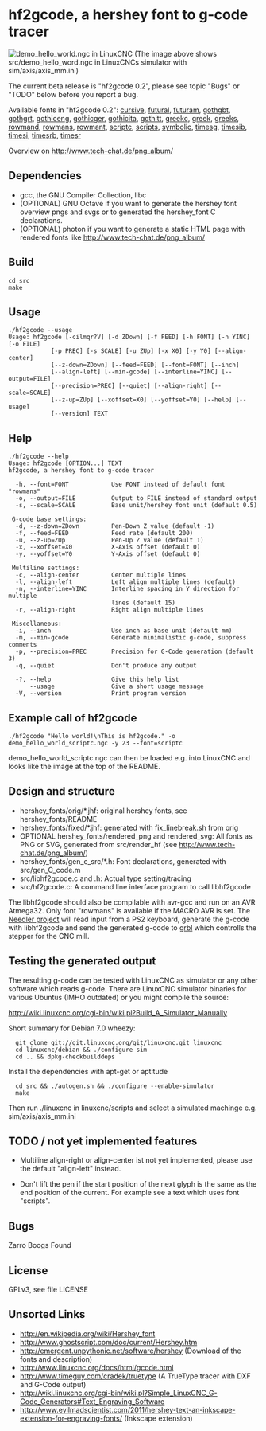 hf2gcode, a hershey font to g-code tracer
=========================================
![demo_hello_world.ngc in LinuxCNC](http://tech-chat.de/images/demo_hello_world.png)
(The image above shows src/demo_hello_word.ngc in LinuxCNCs simulator with sim/axis/axis_mm.ini)

The current beta release is "hf2gcode 0.2",
please see topic "Bugs" or "TODO" below before you report a bug.

Available fonts in "hf2gcode 0.2":
[cursive](http://www.tech-chat.de/hf/cursive.svg),
[futural](http://www.tech-chat.de/hf/futural.svg),
[futuram](http://www.tech-chat.de/hf/futuram.svg),
[gothgbt](http://www.tech-chat.de/hf/gothgbt.svg),
[gothgrt](http://www.tech-chat.de/hf/gothgrt.svg),
[gothiceng](http://www.tech-chat.de/hf/gothiceng.svg),
[gothicger](http://www.tech-chat.de/hf/gothicger.svg),
[gothicita](http://www.tech-chat.de/hf/gothicita.svg),
[gothitt](http://www.tech-chat.de/hf/gothitt.svg),
[greekc](http://www.tech-chat.de/hf/greekc.svg),
[greek](http://www.tech-chat.de/hf/greek.svg),
[greeks](http://www.tech-chat.de/hf/greeks.svg),
[rowmand](http://www.tech-chat.de/hf/rowmand.svg),
[rowmans](http://www.tech-chat.de/hf/rowmans.svg),
[rowmant](http://www.tech-chat.de/hf/rowmant.svg),
[scriptc](http://www.tech-chat.de/hf/scriptc.svg),
[scripts](http://www.tech-chat.de/hf/scripts.svg),
[symbolic](http://www.tech-chat.de/hf/symbolic.svg),
[timesg](http://www.tech-chat.de/hf/timesg.svg),
[timesib](http://www.tech-chat.de/hf/timesib.svg),
[timesi](http://www.tech-chat.de/hf/timesi.svg),
[timesrb](http://www.tech-chat.de/hf/timesrb.svg),
[timesr](http://www.tech-chat.de/hf/timesr.svg)

Overview on http://www.tech-chat.de/png_album/

Dependencies
------------
*  gcc, the GNU Compiler Collection, libc
*  (OPTIONAL) GNU Octave if you want to generate the hershey font overview pngs and svgs or to generated the hershey_font C declarations.
*  (OPTIONAL) photon if you want to generate a static HTML page with rendered fonts like http://www.tech-chat.de/png_album/

Build
-----
    cd src
    make

Usage
-----
    ./hf2gcode --usage
    Usage: hf2gcode [-cilmqr?V] [-d ZDown] [-f FEED] [-h FONT] [-n YINC] [-o FILE]
                [-p PREC] [-s SCALE] [-u ZUp] [-x X0] [-y Y0] [--align-center]
                [--z-down=ZDown] [--feed=FEED] [--font=FONT] [--inch]
                [--align-left] [--min-gcode] [--interline=YINC] [--output=FILE]
                [--precision=PREC] [--quiet] [--align-right] [--scale=SCALE]
                [--z-up=ZUp] [--xoffset=X0] [--yoffset=Y0] [--help] [--usage]
                [--version] TEXT

Help
----
    ./hf2gcode --help
    Usage: hf2gcode [OPTION...] TEXT
    hf2gcode, a hershey font to g-code tracer

      -h, --font=FONT            Use FONT instead of default font "rowmans"
      -o, --output=FILE          Output to FILE instead of standard output
      -s, --scale=SCALE          Base unit/hershey font unit (default 0.5)

     G-code base settings:
      -d, --z-down=ZDown         Pen-Down Z value (default -1)
      -f, --feed=FEED            Feed rate (default 200)
      -u, --z-up=ZUp             Pen-Up Z value (default 1)
      -x, --xoffset=X0           X-Axis offset (default 0)
      -y, --yoffset=Y0           Y-Axis offset (default 0)

     Multiline settings:
      -c, --align-center         Center multiple lines
      -l, --align-left           Left align multiple lines (default)
      -n, --interline=YINC       Interline spacing in Y direction for multiple
                                 lines (default 15)
      -r, --align-right          Right align multiple lines

     Miscellaneous:
      -i, --inch                 Use inch as base unit (default mm)
      -m, --min-gcode            Generate minimalistic g-code, suppress comments
      -p, --precision=PREC       Precision for G-Code generation (default 3)
      -q, --quiet                Don't produce any output

      -?, --help                 Give this help list
          --usage                Give a short usage message
      -V, --version              Print program version

Example call of hf2gcode
------------------------
    ./hf2gcode "Hello world!\nThis is hf2gcode." -o demo_hello_world_scriptc.ngc -y 23 --font=scriptc
    
demo_hello_world_scriptc.ngc can then be loaded e.g. into LinuxCNC and looks like the image at the top of the README.

Design and structure
--------------------
*  hershey_fonts/orig/*.jhf: original hershey fonts, see hershey_fonts/README
*  hershey_fonts/fixed/*.jhf: generated with fix_linebreak.sh from orig
*  OPTIONAL hershey_fonts/rendered_png and rendered_svg: All fonts as PNG or SVG, generated from src/render_hf (see http://www.tech-chat.de/png_album/)
*  hershey_fonts/gen_c_src/*.h: Font declarations, generated with src/gen_C_code.m
*  src/libhf2gcode.c and .h: Actual type setting/tracing
*  src/hf2gcode.c: A command line interface program to call libhf2gcode

The libhf2gcode should also be compilable with avr-gcc and run on an AVR Atmega32. Only font "rowmans" is available if
the MACRO AVR is set. The [Needler project](https://github.com/Andy1978/needler) will read input from a PS2 keyboard,
generate the g-code with libhf2gcode and send the generated g-code to [grbl](https://github.com/grbl/grbl)
which controlls the stepper for the CNC mill.

Testing the generated output
----------------------------

The resulting g-code can be tested with LinuxCNC as simulator or any other software which reads g-code.
There are LinuxCNC simulator binaries for various Ubuntus (IMHO outdated) or you might compile the source:

http://wiki.linuxcnc.org/cgi-bin/wiki.pl?Build_A_Simulator_Manually

Short summary for Debian 7.0 wheezy:

      git clone git://git.linuxcnc.org/git/linuxcnc.git linuxcnc
      cd linuxcnc/debian && ./configure sim
      cd .. && dpkg-checkbuilddeps

Install the dependencies with apt-get or aptitude

      cd src && ./autogen.sh && ./configure --enable-simulator
      make

Then run ./linuxcnc in linuxcnc/scripts and select a simulated machinge e.g. sim/axis/axis_mm.ini

TODO / not yet implemented features
------------------------------------

*  Multiline align-right or align-center ist not yet implemented, please use the default "align-left" instead.

*  Don't lift the pen if the start position of the next glyph is the same as the end position of the current. For example see a text which uses font "scripts".

Bugs
----
Zarro Boogs Found

License
-------
GPLv3, see file LICENSE

Unsorted Links
--------------
*  http://en.wikipedia.org/wiki/Hershey_font
*  http://www.ghostscript.com/doc/current/Hershey.htm
*  http://emergent.unpythonic.net/software/hershey (Download of the fonts and description)
*  http://www.linuxcnc.org/docs/html/gcode.html
*  http://www.timeguy.com/cradek/truetype (A TrueType tracer with DXF and G-Code output)
*  http://wiki.linuxcnc.org/cgi-bin/wiki.pl?Simple_LinuxCNC_G-Code_Generators#Text_Engraving_Software
*  http://www.evilmadscientist.com/2011/hershey-text-an-inkscape-extension-for-engraving-fonts/ (Inkscape extension)
